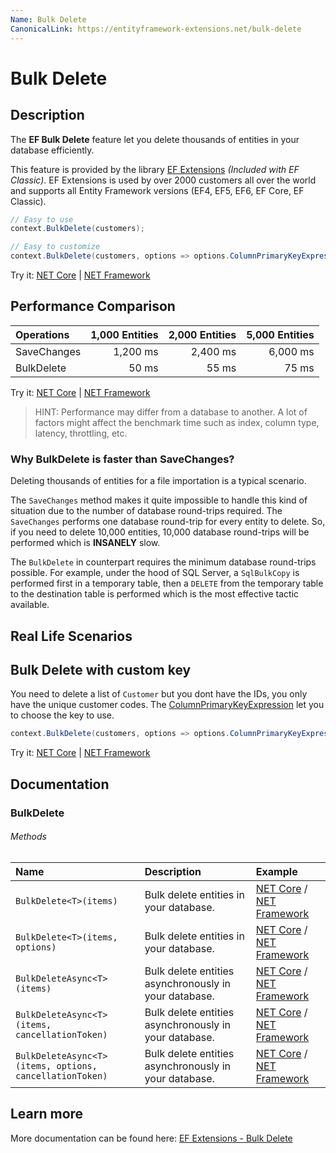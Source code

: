 ```yaml
---
Name: Bulk Delete
CanonicalLink: https://entityframework-extensions.net/bulk-delete
---
```


# Bulk Delete

## Description
The **EF Bulk Delete** feature let you delete thousands of entities in your database efficiently.

This feature is provided by the library [EF Extensions](https://entityframework-extensions.net/bulk-delete) _(Included with EF Classic)_. EF Extensions is used by over 2000 customers all over the world and supports all Entity Framework versions (EF4, EF5, EF6, EF Core, EF Classic).

```csharp
// Easy to use
context.BulkDelete(customers);

// Easy to customize
context.BulkDelete(customers, options => options.ColumnPrimaryKeyExpression = customer => customer.Code);
```
Try it: [NET Core](https://dotnetfiddle.net/UP8x9D) | [NET Framework](https://dotnetfiddle.net/vnq5Dw)

## Performance Comparison

| Operations      | 1,000 Entities | 2,000 Entities | 5,000 Entities |
| :-------------- | -------------: | -------------: | -------------: |
| SaveChanges     | 1,200 ms       | 2,400 ms       | 6,000 ms       |
| BulkDelete      | 50 ms          | 55 ms          | 75 ms         |

Try it: [NET Core](https://dotnetfiddle.net/cKxsEq) | [NET Framework](https://dotnetfiddle.net/BnBmqF)

> HINT: Performance may differ from a database to another. A lot of factors might affect the benchmark time such as index, column type, latency, throttling, etc.

### Why BulkDelete is faster than SaveChanges?
Deleting thousands of entities for a file importation is a typical scenario.

The `SaveChanges` method makes it quite impossible to handle this kind of situation due to the number of database round-trips required. The `SaveChanges` performs one database round-trip for every entity to delete. So, if you need to delete 10,000 entities, 10,000 database round-trips will be performed which is **INSANELY** slow.

The `BulkDelete` in counterpart requires the minimum database round-trips possible. For example, under the hood of SQL Server, a `SqlBulkCopy` is performed first in a temporary table, then a `DELETE` from the temporary table to the destination table is performed which is the most effective tactic available.

## Real Life Scenarios

## Bulk Delete with custom key
You need to delete a list of `Customer` but you dont have the IDs, you only have the unique customer codes. The [ColumnPrimaryKeyExpression](https://entityframework-extensions.net/column#column-primary-key) let you to choose the key to use.

```csharp
context.BulkDelete(customers, options => options.ColumnPrimaryKeyExpression = customer => customer.Code);
```
Try it: [NET Core](https://dotnetfiddle.net/3uvfUv) | [NET Framework](https://dotnetfiddle.net/cGvtjF)

## Documentation

### BulkDelete

###### Methods

| Name | Description | Example |
| :--- | :---------- | :------ |
| `BulkDelete<T>(items)` | Bulk delete entities in your database. | [NET Core](https://dotnetfiddle.net/lk9xv9) / [NET Framework](https://dotnetfiddle.net/3j4XQs) |
| `BulkDelete<T>(items, options)` | Bulk delete entities in your database.  | [NET Core](https://dotnetfiddle.net/JVOA2l) / [NET Framework](https://dotnetfiddle.net/zZH1fj) |
| `BulkDeleteAsync<T>(items)` | Bulk delete entities asynchronously in your database. | [NET Core](https://dotnetfiddle.net/CjWATE) / [NET Framework](https://dotnetfiddle.net/ifGB5A) |
| `BulkDeleteAsync<T>(items, cancellationToken)` | Bulk delete entities asynchronously in your database. | [NET Core](https://dotnetfiddle.net/cJwS2R) / [NET Framework](https://dotnetfiddle.net/dvLpqE) |
| `BulkDeleteAsync<T>(items, options, cancellationToken)` | Bulk delete entities asynchronously in your database. | [NET Core](https://dotnetfiddle.net/33mbtS) / [NET Framework](https://dotnetfiddle.net/iUQ6Pi) |

## Learn more

More documentation can be found here: [EF Extensions - Bulk Delete](https://entityframework-extensions.net/bulk-delete)
